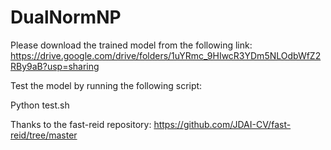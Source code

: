 # DualNormNP
Please download the trained model from the following link:
https://drive.google.com/drive/folders/1uYRmc_9HIwcR3YDm5NLOdbWfZ2RBy9aB?usp=sharing

Test the model by running the following script:

Python test.sh


Thanks to the fast-reid repository: https://github.com/JDAI-CV/fast-reid/tree/master
